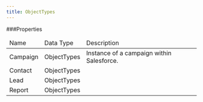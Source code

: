 ```yaml
---
title: ObjectTypes
---
```

 
###Properties
<table class="table table-hover">
<thead align="left">
<tr>
<td>Name</td>
<td>Data Type</td>
<td>Description</td>
</tr>
</thead>
<tbody>
<tr>
<td>Campaign</td>
<td>ObjectTypes</td>
<td>Instance of a campaign within Salesforce.</td>
</tr>
<tr>
<td>Contact</td>
<td>ObjectTypes</td>
<td></td>
</tr>
<tr>
<td>Lead</td>
<td>ObjectTypes</td>
<td></td>
</tr>
<tr>
<td>Report</td>
<td>ObjectTypes</td>
<td></td>
</tr>
</tbody>
</table>